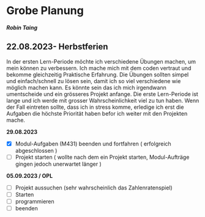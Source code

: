 # Grobe Planung

***Robin Taing***

## 22.08.2023- Herbstferien

In der ersten Lern-Periode möchte ich verschiedene Übungen machen, um mein können zu verbessern. Ich mache mich mit dem coden vertraut und bekomme gleichzeitig Praktische Erfahrung. Die Übungen sollten simpel und einfach/schnell zu lösen sein, damit ich so viel verschiedene wie möglich machen kann. Es könnte sein das ich mich irgendwann umentscheide und ein grösseres Projekt anfange. 
Die erste Lern-Periode ist lange und ich werde mit grosser Wahrscheinlichkeit viel zu tun haben. Wenn der Fall eintreten sollte, dass ich in stress komme, erledige ich erst die Aufgaben die höchste Priorität haben befor ich weiter mit den Projekten mache. 

**29.08.2023**
- [x] Modul-Aufgaben (M431) beenden und fortfahren ( erfolgreich abgeschlossen )
- [ ] Projekt starten ( wollte nach dem ein Projekt starten, Modul-Aufträge gingen jedoch unerwartet länger )

**05.09.2023 / OPL**
- [ ] Projekt aussuchen (sehr wahrscheinlich das Zahlenratenspiel)
- [ ] Starten
- [ ] programmieren
- [ ] beenden
